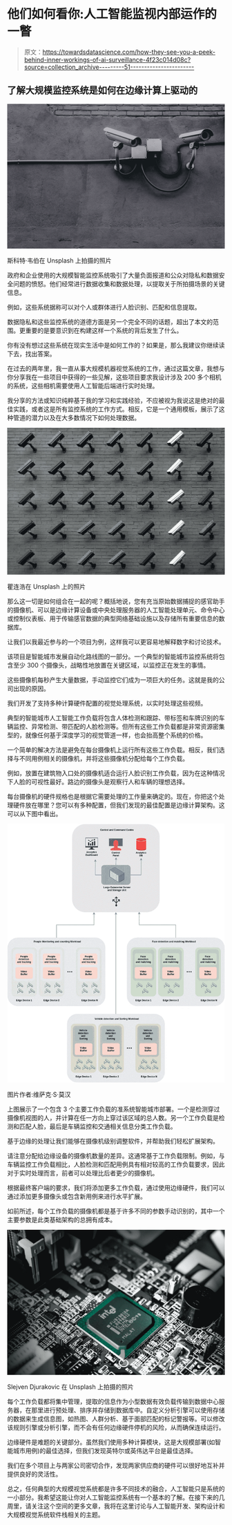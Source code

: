 # 他们如何看你:人工智能监视内部运作的一瞥

> 原文：<https://towardsdatascience.com/how-they-see-you-a-peek-behind-inner-workings-of-ai-surveillance-4f23c014d08c?source=collection_archive---------51----------------------->

## 了解大规模监控系统是如何在边缘计算上驱动的

![](img/29ba4509a930a20b8c6c4d9df56142f2.png)

斯科特·韦伯在 Unsplash 上拍摄的照片

政府和企业使用的大规模智能监控系统吸引了大量负面报道和公众对隐私和数据安全问题的愤怒。他们经常进行数据收集和数据处理，以提取关于所拍摄场景的关键信息。

例如，这些系统据称可以对个人或群体进行人脸识别、匹配和信息提取。

数据隐私和这些监控系统的道德方面是另一个完全不同的话题，超出了本文的范围。更重要的是要意识到在构建这样一个系统的背后发生了什么。

你有没有想过这些系统在现实生活中是如何工作的？如果是，那么我建议你继续读下去，找出答案。

在过去的两年里，我一直从事大规模机器视觉系统的工作，通过这篇文章，我想与你分享我在一些项目中获得的一些见解，这些项目要求我设计涉及 200 多个相机的系统，这些相机需要使用人工智能后端进行实时处理。

我分享的方法或知识纯粹基于我的学习和实践经验，不应被视为我说这是绝对的最佳实践，或者这是所有监控系统的工作方式。相反，它是一个通用模板，展示了这种管道的潜力以及在大多数情况下如何处理数据。

![](img/232f6c7d32d8164c5ff4d4c0a8e2d16d.png)

瞿连浩在 Unsplash 上的照片

那么这一切是如何组合在一起的呢？概括地说，您有充当原始数据捕捉的感官助手的摄像机、可以是边缘计算设备或中央处理服务器的人工智能处理单元、命令中心或控制仪表板、用于传输感官数据的典型网络基础设施以及存储所有重要信息的数据库。

让我们以我最近参与的一个项目为例，这样我可以更容易地解释数字和讨论技术。

该项目是智能城市发展自动化路线图的一部分。一个典型的智能城市监控系统将包含至少 300 个摄像头，战略性地放置在关键区域，以监控正在发生的事情。

这些摄像机每秒产生大量数据，手动监控它们成为一项巨大的任务。这就是我的公司出现的原因。

我们开发了支持多种计算硬件配置的视觉处理系统，以实时处理这些视频。

典型的智能城市人工智能工作负载将包含人体检测和跟踪、带标签和车牌识别的车辆监控、异常检测、带匹配的人脸检测等。但所有这些工作负载都是非常资源密集型的，就像任何基于深度学习的视觉管道一样，也会抬高整个系统的价格。

一个简单的解决方法是避免在每台摄像机上运行所有这些工作负载。相反，我们选择与不同用例相关的摄像机，并将这些摄像机分配给每个工作负载。

例如，放置在建筑物入口处的摄像机适合运行人脸识别工作负载，因为在这种情况下人脸的可视性最好。路边的摄像头是观察行人和车辆的理想选择。

每台摄像机的硬件规格也是根据它需要处理的工作量来确定的。现在，你把这个处理硬件放在哪里？您可以有多种配置，但我们发现的最佳配置是边缘计算架构。这可以从下图中看出。

![](img/c27a1091ae0a61c4649e31b2d2231a55.png)

图片作者:维萨克·S·莫汉

上图展示了一个包含 3 个主要工作负载的准系统智能城市部署。一个是检测穿过摄像机视图的人，并计算在任一方向上穿过该区域的总人数。另一个工作负载是检测和匹配人脸，最后是车辆监控和交通相关信息分类工作负载。

基于边缘的处理让我们能够在摄像机级别调整软件，并帮助我们轻松扩展架构。

请注意分配给边缘设备的摄像机数量的差异。这通常基于工作负载限制。例如，与车辆监控工作负载相比，人脸检测和匹配用例具有相对较高的工作负载要求，因此对于实时处理而言，前者可以处理比后者更少的摄像机。

根据最终客户端的要求，我们将添加更多工作负载，通过使用边缘硬件，我们可以通过添加更多摄像头或包含新用例来进行水平扩展。

如前所述，每个工作负载的摄像机都是基于许多不同的参数手动识别的，其中一个主要参数是此类基础架构的总拥有成本。

![](img/f2d312f2bbe04929c17dfc01492e90b3.png)

Slejven Djurakovic 在 Unsplash 上拍摄的照片

每个工作负载都将集中管理，提取的信息作为小型数据有效负载传输到数据中心服务器，在那里进行预处理、排序并存储到数据库中。自定义分析引擎可以使用存储的数据来生成信息图，如热图、人群分析、基于面部匹配的标记警报等。可以修改该规则引擎或分析引擎，而不会有任何边缘硬件停机的风险，从而确保连续运行。

边缘硬件是难题的关键部分。虽然我们使用多种计算模块，这是大规模部署(如智能城市用例)的最佳选择，但我们发现英特尔或英伟达平台是最佳选择。

我们在多个项目上与两家公司密切合作，发现两家供应商的硬件可以很好地互补并提供良好的灵活性。

总之，任何典型的大规模视觉系统都是许多不同技术的融合，人工智能只是系统的一小部分。我希望这能让你对人工智能监控系统有一个基本的了解。在接下来的几周里，请关注这个空间的更多文章，我将在这里讨论与人工智能开发、架构设计和大规模视觉系统软件栈相关的主题。